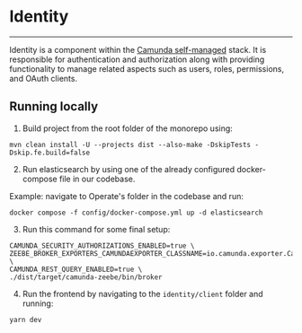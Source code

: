 # Identity

---

Identity is a component within the [Camunda self-managed](https://docs.camunda.io/docs/self-managed/about-self-managed/)
stack. It is responsible for authentication and authorization along with providing functionality to manage related aspects
such as users, roles, permissions, and OAuth clients.

## Running locally

1. Build project from the root folder of the monorepo using:

```
mvn clean install -U --projects dist --also-make -DskipTests -Dskip.fe.build=false
```

2. Run elasticsearch by using one of the already configured docker-compose file in our codebase.

Example: navigate to Operate's folder in the codebase and run:

```
docker compose -f config/docker-compose.yml up -d elasticsearch
```

3. Run this command for some final setup:

```
CAMUNDA_SECURITY_AUTHORIZATIONS_ENABLED=true \
ZEEBE_BROKER_EXPORTERS_CAMUNDAEXPORTER_CLASSNAME=io.camunda.exporter.CamundaExporter \
CAMUNDA_REST_QUERY_ENABLED=true \
./dist/target/camunda-zeebe/bin/broker
```

4. Run the frontend by navigating to the `identity/client` folder and running:

```shell
yarn dev
```


